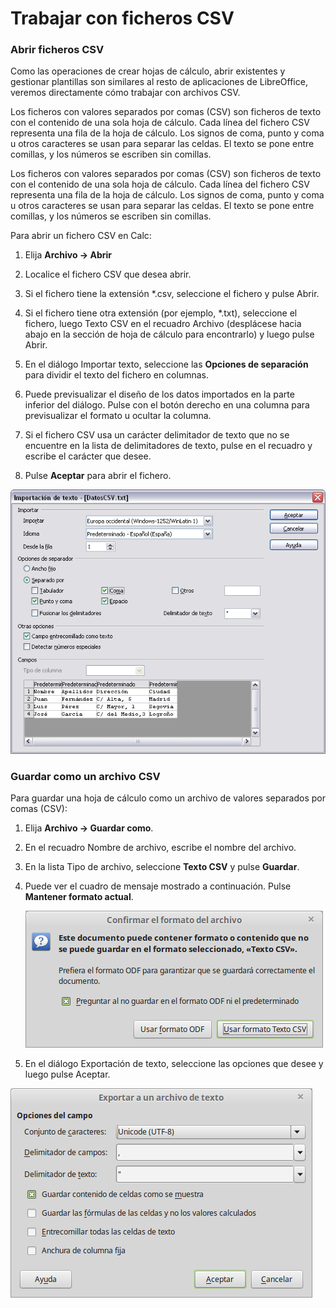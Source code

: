 
# Trabajar con ficheros CSV

### Abrir ficheros CSV

Como las operaciones de crear hojas de cálculo, abrir existentes y gestionar plantillas son similares al resto de aplicaciones de LibreOffice, veremos directamente cómo trabajar con archivos CSV.

Los ficheros con valores separados por comas (CSV) son ficheros de texto con el contenido de una sola hoja de cálculo. Cada línea del fichero CSV representa una fila de la hoja de cálculo. Los signos de coma, punto y coma u otros caracteres se usan para separar las celdas. El texto se pone entre comillas, y los números se escriben sin comillas.

Los ficheros con valores separados por comas (CSV) son ficheros de texto con el contenido de una sola hoja de cálculo. Cada línea del fichero CSV representa una fila de la hoja de cálculo. Los signos de coma, punto y coma u otros caracteres se usan para separar las celdas. El texto se pone entre comillas, y los números se escriben sin comillas.

Para abrir un fichero CSV en Calc:

1. Elija **Archivo → Abrir**

1. Localice el fichero CSV que desea abrir.

1. Si el fichero tiene la extensión *.csv, seleccione el fichero y pulse Abrir.

1. Si el fichero tiene otra extensión (por ejemplo, *.txt), seleccione el fichero, luego Texto CSV en el recuadro Archivo (desplácese hacia abajo en la sección de hoja de cálculo para encontrarlo) y luego pulse Abrir.

1. En el diálogo Importar texto, seleccione las **Opciones de separación** para dividir el texto del fichero en columnas.

1. Puede previsualizar el diseño de los datos importados en la parte inferior del diálogo. Pulse con el botón derecho en una columna para previsualizar el formato u ocultar la columna.

1. Si el fichero CSV usa un carácter delimitador de texto que no se encuentre en la lista de delimitadores de texto, pulse en el recuadro y escribe el carácter que desee.

1. Pulse **Aceptar** para abrir el fichero.

![](https://raw.githubusercontent.com/catedu/libreOffice-la-suite-ofimatica-libre/master/img/importarcsv.png)

### Guardar como un archivo CSV

Para guardar una hoja de cálculo como un archivo de valores separados por comas (CSV):

1. Elija **Archivo → Guardar como**.

1. En el recuadro Nombre de archivo, escribe el nombre del archivo.

1. En la lista Tipo de archivo, seleccione **Texto CSV** y pulse **Guardar**.

1. Puede ver el cuadro de mensaje mostrado a continuación. Pulse **Mantener formato actual**.

    ![](https://raw.githubusercontent.com/catedu/libreOffice-la-suite-ofimatica-libre/master/img/Confirmar_el_formato_del_archivo_296.png)

5. En el diálogo Exportación de texto, seleccione las opciones que desee y luego pulse Aceptar.

![](https://raw.githubusercontent.com/catedu/libreOffice-la-suite-ofimatica-libre/master/img/Exportar_a_un_archivo_de_texto_297.png)
